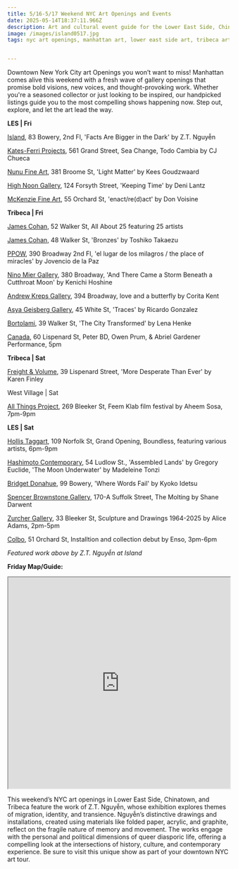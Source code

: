 ```yaml
---
title: 5/16-5/17 Weekend NYC Art Openings and Events
date: 2025-05-14T18:37:11.966Z
description: Art and cultural event guide for the Lower East Side, Chinatown,Soho, West Village, East Village, and Tribeca, and gallery map
image: /images/island0517.jpg
tags: nyc art openings, manhattan art, lower east side art, tribeca art


---
```

Downtown New York City art Openings you won’t want to miss! 
Manhattan comes alive this weekend with a fresh wave of gallery openings that promise bold visions, new voices, and thought-provoking work. Whether you're a seasoned collector or just looking to be inspired, our handpicked listings guide you to the most compelling shows happening now. Step out, explore, and let the art lead the way.

**L﻿ES | Fri**

[Island](https://island83.gallery/Facts-Are-Bigger-in-the-Dark-1), 83 Bowery, 2nd Fl, 'Facts Are Bigger in the Dark' by  Z.T. Nguyễn

[Kates-Ferri Projects](https://www.katesferriprojects.com/), 561 Grand Street, Sea Change, Todo Cambia by CJ Chueca

[Nunu Fine Art](https://www.nunufineart.com/kees-goudzwaard-light-matter), 381 Broome St, 'Light Matter' by Kees Goudzwaard

[High Noon Gallery](https://www.highnoongallery.com/keeping-time), 124 Forsyth Street, 'Keeping Time' by Deni Lantz

[McKenzie Fine Art](http://www.mckenziefineart.com/), 55 Orchard St, 'enact/re(d)act' by Don Voisine

**T﻿ribeca | Fri**

[James Cohan](https://www.jamescohan.com/exhibitions/all-about-25), 52 Walker St, All About 25 featuring 25 artists

[James Cohan](https://www.jamescohan.com/exhibitions/toshiko-takaezu3), 48 Walker St, 'Bronzes' by Toshiko Takaezu

[P﻿POW](https://www.ppowgallery.com/exhibitions), 390 Broadway 2nd Fl, 'el lugar de los milagros / the place of miracles' by Jovencio de la Paz

[Nino Mier Gallery](https://www.miergallery.com/exhibitions/kenichi-hoshine2), 380 Broadway, 'And There Came a Storm Beneath a Cutthroat Moon' by Kenichi Hoshine

[Andrew Kreps Gallery](http://www.andrewkreps.com/exhibitions/corita-kent3), 394 Broadway, love and a butterfly by Corita Kent

[Asya Geisberg Gallery](https://www.asyageisberggallery.com/exhibitions/ricardo-gonzalez4), 45 White St, 'Traces' by Ricardo Gonzalez

[Bortolami](https://www.bortolamigallery.com/exhibitions/the-city-transformed), 39 Walker St, 'The City Transformed' by Lena Henke

[Canada](https://canadanewyork.com/events/peter-bd-owen-prum-and-abriel-gardener-performance), 60 Lispenard St, Peter BD, Owen Prum, & Abriel Gardener Performance, 5pm

**T﻿ribeca | Sat**

[Freight & Volume](http://www.freightandvolume.com/exhibitions/karen-finley2), 39 Lispenard Street, 'More Desperate Than Ever' by Karen Finley

W﻿est Village | Sat

[All Things Project](http://www.instagram.com/galleryatp), 269 Bleeker St, Feem Klab film festival by Aheem Sosa, 7pm-9pm

**L﻿ES | Sat**

[Hollis Taggart](https://www.hollistaggart.com/exhibitions/214-boundless/), 109 Norfolk St, Grand Opening, Boundless, featuring various artists, 6pm-9pm

[Hashimoto Contemporary](https://www.hashimotocontemporary.com/exhibitions/current/), 54 Ludlow St., 'Assembled Lands' by Gregory Euclide, 'The Moon Underwater' by Madeleine Tonzi

[Bridget Donahue](https://www.bridgetdonahue.nyc/exhibitions/kyoko-idetsu-ii/), 99 Bowery, 'Where Words Fail' by Kyoko Idetsu

[Spencer Brownstone Gallery](https://spencerbrownstonegallery.com/main), 170-A Suffolk Street, The Molting by Shane Darwent

[Zurcher Gallery](https://www.galeriezurcher.com/may-17-july-18-2025-alice-adams-sculptures-and-drawings-1964-2025), 33 Bleeker St, Sculpture and Drawings 1964-2025 by Alice Adams, 2pm-5pm

[C﻿olbo](https://www.instagram.com/colbo.nyc), 51 Orchard St, Installtion and collection debut by Enso, 3pm-6pm

*F﻿eatured work above by Z.T. Nguyễn at Island*

**F﻿riday Map/Guide:**

<iframe src="https://www.google.com/maps/d/u/1/embed?mid=157eARMS4FVlLNHUTMXQwludKOYQyYZY&ehbc=2E312F" width="100%" height="480"></iframe>

This weekend’s NYC art openings in Lower East Side, Chinatown, and Tribeca feature the work of Z.T. Nguyễn, whose exhibition explores themes of migration, identity, and transience. Nguyễn’s distinctive drawings and installations, created using materials like folded paper, acrylic, and graphite, reflect on the fragile nature of memory and movement. The works engage with the personal and political dimensions of queer diasporic life, offering a compelling look at the intersections of history, culture, and contemporary experience. Be sure to visit this unique show as part of your downtown NYC art tour.